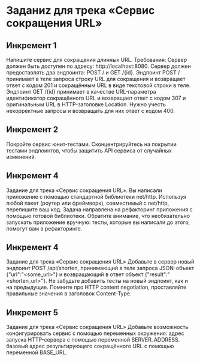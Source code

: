 # Заданиz для трека «Сервис сокращения URL»

## Инкремент 1

Напишите сервис для сокращения длинных URL. Требования:
Сервер должен быть доступен по адресу: http://localhost:8080.
Сервер должен предоставлять два эндпоинта: POST / и GET /{id}.
Эндпоинт POST / принимает в теле запроса строку URL для сокращения и возвращает ответ с кодом 201 и сокращённым URL в виде текстовой строки в теле.
Эндпоинт GET /{id} принимает в качестве URL-параметра идентификатор сокращённого URL и возвращает ответ с кодом 307 и оригинальным URL в HTTP-заголовке Location.
Нужно учесть некорректные запросы и возвращать для них ответ с кодом 400.

## Инкремент 2

Покройте сервис юнит-тестами. Сконцентрируйтесь на покрытии тестами эндпоинтов, чтобы защитить API сервиса от случайных изменений.

## Инкремент 4

Задание для трека «Сервис сокращения URL».
Вы написали приложение с помощью стандартной библиотеки net/http. Используя любой пакет (роутер или фреймворк), совместимый с net/http, перепишите ваш код.
Задача направлена на рефакторинг приложения с помощью готовой библиотеки. 
Обратите внимание, что необязательно запускать приложение вручную: тесты, которые вы написали до этого, помогут вам в рефакторинге.

## Инкремент 4

Задание для трека «Сервис сокращения URL»
Добавьте в сервер новый эндпоинт POST /api/shorten, 
принимающий в теле запроса JSON-объект {"url":"<some_url>"} и возвращающий в ответ объект {"result":"<shorten_url>"}.
Не забудьте добавить тесты на новый эндпоинт, как и на предыдущие.
Помните про HTTP content negotiation, проставляйте правильные значения в заголовок Content-Type.

## Инкремент 5

Задание для трека «Сервис сокращения URL»
Добавьте возможность конфигурировать сервис с помощью переменных окружения:
адрес запуска HTTP-сервера с помощью переменной SERVER_ADDRESS.
базовый адрес результирующего сокращённого URL с помощью переменной BASE_URL.

